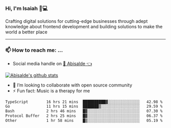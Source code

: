 ### Hi, I'm Isaiah 🌻💻

<!--
<img src="https://res.cloudinary.com/abisalde/image/upload/c_scale,h_311,w_816/v1616039512/Abisalde_github.gif" alt="Isaiah Abiodun (Abisalde) small video about his profile on Github"> 
-->

Crafting digital solutions for cutting-edge businesses through adept knowledge about frontend development and building solutions to make the world a better place
<hr>

### 📫 How to reach me: ...
- Social media handle on <a href="https://twitter.com/abisalde">🔔  Abisalde   👈</a>


[![Abisalde's github stats](https://github-readme-stats.vercel.app/api?username=abisalde)](https://github.com/abisalde/github-readme-stats)

- 👯 I’m looking to collaborate with open source community
- ⚡ Fun fact: Music is a therapy for me


<!--
**abisalde/Abisalde** is a ✨ _special_ ✨ repository because its `README.md` (this file) appears on your GitHub profile.

Here are some ideas to get you started:


- 👯 I’m looking to collaborate with open source community
- 🤔 I’m looking for help with ...
- 💬 Ask me about ...
- 📫 How to reach me: ...
- 😄 Pronouns: ...
- ⚡ Fun fact: ...
-->

<!--START_SECTION:waka-->

```txt
TypeScript        16 hrs 21 mins  ██████████▓░░░░░░░░░░░░░░   42.98 %
Go                11 hrs 15 mins  ███████▒░░░░░░░░░░░░░░░░░   29.59 %
Bash              2 hrs 46 mins   █▓░░░░░░░░░░░░░░░░░░░░░░░   07.30 %
Protocol Buffer   2 hrs 25 mins   █▓░░░░░░░░░░░░░░░░░░░░░░░   06.37 %
Other             1 hr 58 mins    █▒░░░░░░░░░░░░░░░░░░░░░░░   05.19 %
```

<!--END_SECTION:waka-->

